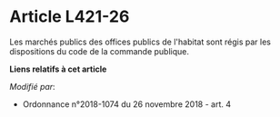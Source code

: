 # Article L421-26

Les marchés publics des offices publics de l'habitat sont régis par les dispositions du code de la commande publique.

**Liens relatifs à cet article**

_Modifié par_:

  - Ordonnance n°2018-1074 du 26 novembre 2018 - art. 4
